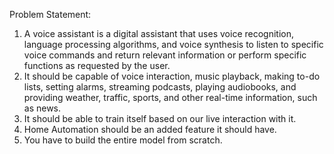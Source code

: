 Problem Statement:
1. A voice assistant is a digital assistant that uses voice recognition, language processing algorithms, and voice synthesis to listen to specific voice commands and return relevant information or perform specific functions as requested by the user.
2. It should be capable of voice interaction, music playback, making to-do lists, setting alarms, streaming podcasts, playing audiobooks, and providing weather, traffic, sports, and other real-time information, such as news.
3. It should be able to train itself based on our live interaction with it.
4. Home Automation should be an added feature it should have.
5. You have to build the entire model from scratch.
